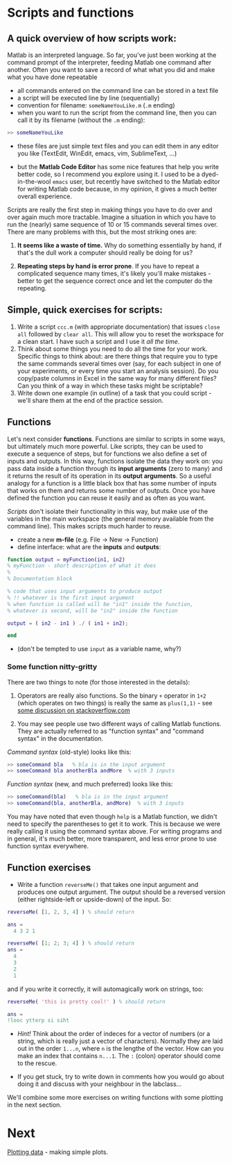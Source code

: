 #  Scripts and functions

## A quick overview of how **scripts** work:

Matlab is an interpreted language. So far, you've just been working at the command prompt of the interpreter, feeding Matlab one command after another. Often you want to save a record of what what you did and make what you have done repeatable

- all commands entered on the command line can be stored in a text file
- a script will be executed line by line (sequentially)
- convention for filename: ``someNameYouLike.m`` (``.m`` ending)
- when you want to run the script from the command line, then you can call it by its filename (without the ``.m`` ending):
```matlab
>> someNameYouLike
```

- these files are just simple text files and you can edit them in any editor you like (TextEdit, WinEdit, emacs, vim, SublimeText, ...)

- but the **Matlab Code Editor** has some nice features that help you write better code, so I recommend you explore using it. I used to be a dyed-in-the-wool ``emacs`` user, but recently have switched to the Matlab editor for writing Matlab code because, in my opinion, it gives a much better overall experience.

Scripts are really the first step in making things you have to do over and over again much more tractable. Imagine a situation in which you have to run the (nearly) same sequence of 10 or 15 commands several times over. There are many problems with this, but the most striking ones are:

1.  **It seems like a waste of time.** Why do something essentially by hand, if that's the dull work a computer should really be doing for us?

2.  **Repeating steps by hand is error prone**. If you have to repeat a complicated sequence many times, it's likely you'll make mistakes - better to get the sequence correct once and let the computer do the repeating.

## Simple, quick exercises for **scripts**:

1. Write a script ``ccc.m`` (with appropriate documentation) that issues ``close all`` followed by ``clear all``. This will allow you to reset the workspace for a clean start. I have such a script and I use it *all the time*.
2. Think about some things you need to do all the time for your work. Specific things to think about: are there things that require you to type the same commands several times over (say, for each subject in one of your experiments, or every time you start an analysis session). Do you copy/paste columns in Excel in the same way for many different files? Can you think of a way in which these tasks might be scriptable?
3. Write down one example (in outline) of a task that you could script - we'll share them at the end of the practice session.


## Functions

Let's next consider **functions**. Functions are similar to scripts in some ways, but ultimately much more powerful. Like scripts, they can be used to execute a sequence of steps, but for functions we also define a set of inputs and outputs. In this way, functions isolate the data they work on: you pass data inside a function through its **input arguments** (zero to many) and it returns the result of its operation in its **output arguments**. So a useful analogy for a function is a little black box that has some number of inputs that works on them and returns some number of outputs. Once you have defined the function you can reuse it easily and as often as you want.


*Scripts* don't isolate their functionality in this way, but make use of the variables in the main workspace (the general memory available from the command line). This makes scripts much harder to reuse.

- create a new **m-file** (e.g. File -> New -> Function)
- define interface: what are the **inputs** and **outputs**:

```matlab
function output = myFunction(in1, in2)
% myFunction - short description of what it does
%
% Documentation block

% code that uses input arguments to produce output
% !! whatever is the first input argument
% when function is called will be "in1" inside the function,
% whatever is second, will be "in2" inside the function

output = ( in2 - in1 ) ./ ( in1 + in2);

end
```

- (don't be tempted to use ``input`` as a variable name, why?)

### Some function nitty-gritty

There are two things to note (for those interested in the details):

1. Operators are really also functions. So the binary ``+`` operator in ``1+2`` (which operates on two things) is really the same as ``plus(1,1)`` - see [some discussion on stackoverflow.com](http://stackoverflow.com/questions/22678231/matlab-operators-as-functions)

2. You may see people use two different ways of calling Matlab functions. They are actually referred to as "function syntax" and "command syntax" in the documentation.

*Command syntax* (old-style) looks like this:
```matlab
>> someCommand bla   % bla is in the input argument
>> someCommand bla anotherBla andMore  % with 3 inputs
```

*Function syntax* (new, and much preferred) looks like this:
```matlab
>> someCommand(bla)   % bla is in the input argument
>> someCommand(bla, anotherBla, andMore)  % with 3 inputs
```

You may have noted that even though ``help`` is a Matlab function, we didn't need to specify the parentheses to get it to work. This is because we were really calling it using the command syntax above. For writing programs and in general, it's much better, more transparent, and less error prone to use function syntax everywhere.

## Function exercises

- Write a function ``reverseMe()`` that takes one input argument and produces one output argument. The output should be a reversed version (either rightside-left or upside-down) of the input. So:

```matlab
reverseMe( [1, 2, 3, 4] ) % should return

ans =
  4 3 2 1

reverseMe( [1; 2; 3; 4] ) % should return
ans =
  4
  3
  2
  1

```

and if you write it correctly, it will automagically work on strings, too:
```matlab
reverseMe( 'this is pretty cool!' ) % should return

ans =
!looc ytterp si siht
```
- *Hint!* Think about the order of indeces for a vector of numbers (or a string, which is really just a vector of characters). Normally they are laid out in the order ``1...n``, where ``n`` is the lengthe of the vector. How can you make an index that contains ``n...1``. The ``:`` (colon) operator should come to the rescue.

- If you get stuck, try to write down in comments how you would go about doing it and discuss with your neighbour in the labclass...


We'll combine some more exercises on writing functions with some plotting in the next section.

# Next

[Plotting data](05-plottingData.md) - making simple plots.
